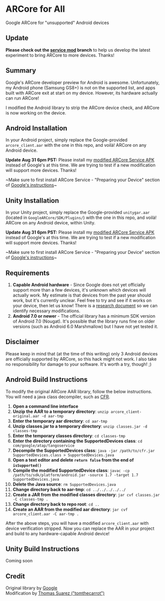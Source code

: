 # ARCore for All
Google ARCore for "unsupported" Android devices

## Update
**Please check out the [service mod](https://github.com/tomthecarrot/arcore-for-all/tree/service-mod) branch** to help us develop the latest experiment to bring ARCore to more devices. Thanks!

## Summary
Google's ARCore developer preview for Android is awesome. Unfortunately, my Android phone (Samsung GS8+) is not on the supported list, and apps built with ARCore exit at start on my device. However, its hardware actually can run ARCore!

I modified the Android library to strip the ARCore device check, and ARCore is now working on the device.

## Android Installation
In your Android project, simply replace the Google-provided `arcore_client.aar` with the one in this repo, and voilà! ARCore on any Android device.

**Update Aug 31 6pm PST:** Please install my [modified ARCore Service APK](https://github.com/tomthecarrot/arcore-for-all/raw/service-mod/service-mod/arcore-preview-modified.apk) instead of Google's at this time. We are trying to test if a new modification will support more devices. Thanks!

~Make sure to first install ARCore Service - "Preparing your Device" section of [Google's instructions](https://developers.google.com/ar/develop/java/getting-started)~  

## Unity Installation
In your Unity project, simply replace the Google-provided `unitygar.aar` (located in `GoogleARCore/SDK/Plugins/`) with the one in this repo, and voilà! ARCore on any Android device, within Unity.

**Update Aug 31 6pm PST:** Please install my [modified ARCore Service APK](https://github.com/tomthecarrot/arcore-for-all/raw/service-mod/service-mod/arcore-preview-modified.apk) instead of Google's at this time. We are trying to test if a new modification will support more devices. Thanks!

~Make sure to first install ARCore Service - "Preparing your Device" section of [Google's instructions](https://developers.google.com/ar/develop/java/getting-started)~  

## Requirements
1. **Capable Android hardware** - Since Google does not yet officially support more than a few devices, it's unknown which devices will actually work. My estimate is that devices from the past year should work, but it's currently unclear. Feel free to try and see if it works on your device, then let us know! There is a [research document](https://github.com/tomthecarrot/arcore-for-all/blob/master/Device-Research.md) so we can identify necessary modifications.
2. **Android 7.0 or newer** - The official library has a minimum SDK version of Android 7.0 (Nougat). It's possible that the library runs fine on older versions (such as Android 6.0 Marshmallow) but I have not yet tested it.

## Disclaimer
Please keep in mind that (at the time of this writing) only 3 Android devices are officially supported by ARCore, so this hack might not work. I also take no responsibility for damage to your software. It's worth a try, though! ;)

## Android Build Instructions
To modify the original ARCore AAR library, follow the below instructions. You will need a java class decompiler, such as [CFR](http://www.benf.org/other/cfr/).
1. **Open a command line interface**
2. **Unzip the AAR to a temporary directory**: `unzip arcore_client-original.aar -d aar-tmp`
3. **Enter the temporary aar directory**: `cd aar-tmp`
4. **Unzip classes.jar to a temporary directory**: `unzip classes.jar -d classes-tmp`
5. **Enter the temporary classes directory**: `cd classes-tmp`
6. **Enter the directory containing the SupportedDevices class**: `cd com/google/atap/tangoservice`
7. **Decompile the SupportedDevices class**: `java -jar /path/to/cfr.jar SupportedDevices.class > SupportedDevices.java`
8. **Open a text editor and delete `return false` from the end of `isSupported()`**
9. **Compile the modified SupportedDevice class**: `javac -cp /path/to/sdk/platform/android.jar -source 1.7 -target 1.7 SupportedDevices.java`
10. **Delete the Java source**: `rm SupportedDevices.java`
11. **Change directory back to aar-tmp**: `cd ../../../../../`
12. **Create a JAR from the modified classes directory**: `jar cvf classes.jar -C classes-tmp .`
13. **Change directory back to repo root**: `cd ..`
14. **Create an AAR from the modified aar directory**: `jar cvf arcore_client.aar -C aar-tmp .`

After the above steps, you will have a modified `arcore_client.aar` with device verification stripped. Now you can replace the AAR in your project and build to any hardware-capable Android device!

## Unity Build Instructions
Coming soon

## Credit
Original library by [Google](https://developers.google.com/ar/develop/java/getting-started)  
Modification by [Thomas Suarez ("tomthecarrot")](http://tomthecarrot.com/)
